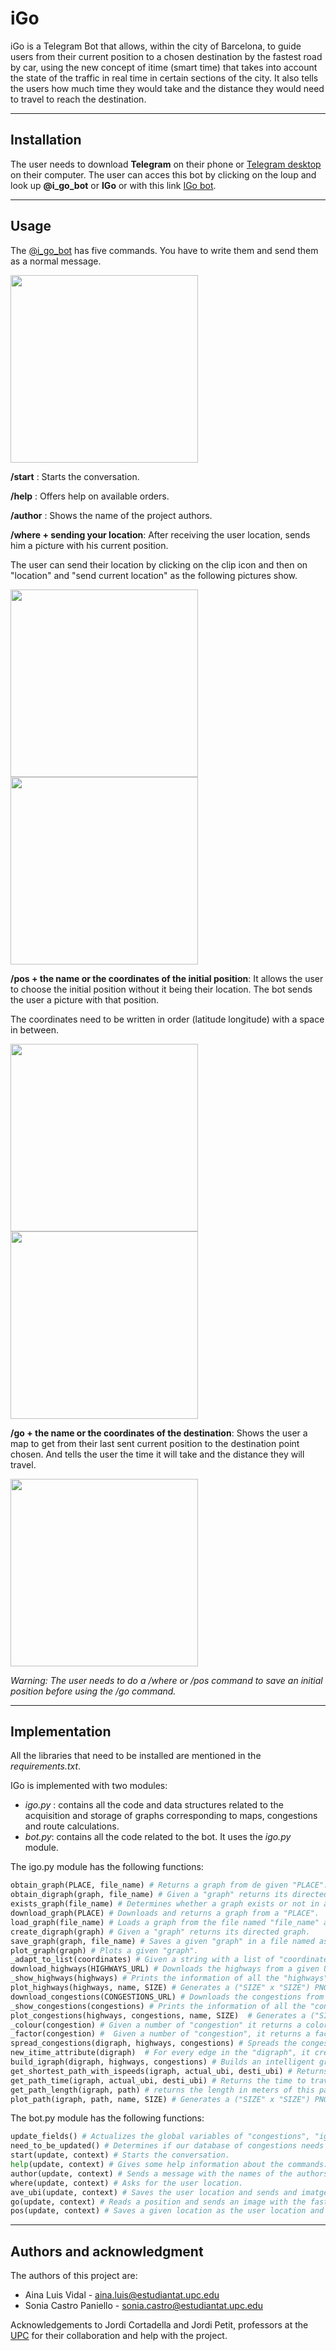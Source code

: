 # iGo

iGo is a Telegram Bot that allows, within the city of Barcelona, ​​to guide users from
their current position to a chosen destination by the fastest road by car, using the new concept
of itime (smart time) that takes into account the state of the traffic in real time in certain
sections of the city. It also tells the users how much time they would take and the distance they
 would need to travel to reach the destination.

---

## Installation

The user needs to download **Telegram** on their phone or [Telegram desktop](https://desktop.telegram.org/) on their computer. The user can acces this bot by clicking on the loup and look up **@i_go_bot** or **IGo** or with this link [IGo bot](https://t.me/i_go_bot).

---

## Usage
The [@i_go_bot](t.me/i_go_bot) has five commands. You have to write them and send them as a normal message.

<img src=https://user-images.githubusercontent.com/83398384/120077191-7501f280-c0a9-11eb-8615-9216a1af4db9.png width = 300)>

**/start** : Starts the conversation.

**/help** : Offers help on available orders.

**/author** : Shows the name of the project authors.

**/where + sending your location**:   After receiving the user location, sends him a picture with his current position.

The user can send their location by clicking on the clip icon and then on "location" and "send current location" as the following pictures show.

<img align="left" src=https://user-images.githubusercontent.com/83398384/120077087-eb522500-c0a8-11eb-8cdc-f233cda03864.png width = 300)>
<img align="center" src=https://user-images.githubusercontent.com/83398384/120077091-ec835200-c0a8-11eb-9e85-f1c4cd0ae827.png width = 300)>


**/pos + the name or the coordinates of the initial position**: It allows the user to choose the initial position without it being their location. The bot sends the user a picture with that position.

The coordinates need to be written in order (latitude longitude) with a space in between.

<img align="left" src=https://user-images.githubusercontent.com/83398384/120111119-f4a6c480-c170-11eb-9307-6266342baf8c.png width = 300)>
<img align="center" src=https://user-images.githubusercontent.com/83398384/120076707-4420be00-c0a7-11eb-8e3f-edc24ac0d655.png  width = 300)>

**/go + the name or the coordinates of the destination**: Shows the user a map to get from their last sent current position to the destination point chosen. And tells the user the time it will take and the distance they will travel.

<img src=https://user-images.githubusercontent.com/83398384/120076653-f5732400-c0a6-11eb-98ec-45e787316192.png width = 300)>

*Warning: The user needs to do a /where or /pos command to save an initial position before using the /go command.*

---

## Implementation

All the libraries that need to be installed are mentioned in the _requirements.txt_.

IGo is implemented with two modules:
- _igo.py_ : contains all the code and data structures related to the acquisition and storage of graphs corresponding to maps, congestions and route calculations.
- _bot.py_: contains all the code related to the bot. It uses the _igo.py_ module.

The igo.py module has the following functions:

```python
obtain_graph(PLACE, file_name) # Returns a graph from de given "PLACE".
obtain_digraph(graph, file_name) # Given a "graph" returns its directed graph.
exists_graph(file_name) # Determines whether a graph exists or not in a concret file named "file_name".
download_graph(PLACE) # Downloads and returns a graph from a "PLACE".
load_graph(file_name) # Loads a graph from the file named "file_name" and returns it.
create_digraph(graph) # Given a "graph" returns its directed graph.
save_graph(graph, file_name) # Saves a given "graph" in a file named as the parameter "file_name".
plot_graph(graph) # Plots a given "graph". 
_adapt_to_list(coordinates) # Given a string with a list of "coordinates", separates them and return a list of pairs of coordinates.
download_highways(HIGHWAYS_URL) # Downloads the highways from a given URL and returns a list with all of them.
_show_highways(highways) # Prints the information of all the "highways".
plot_highways(highways, name, SIZE) # Generates a ("SIZE" x "SIZE") PNG file called "name" in which it plots the "highways" in a map of the corresponding city.
download_congestions(CONGESTIONS_URL) # Downloads the congestions from a given URL and returns a list with all of them.
_show_congestions(congestions) # Prints the information of all the "congestions".
plot_congestions(highways, congestions, name, SIZE)  # Generates a ("SIZE" x "SIZE") PNG file called "name" in which it plots the "highways" with different colours depending on the "congestions" of the "highways" in a map of the corresponding city.
_colour(congestion) # Given a number of "congestion" it returns a color.
_factor(congestion) #  Given a number of "congestion", it returns a factor depending on it.
spread_congestions(digraph, highways, congestions) # Spreads the congestions of the highways to the edges of the osmnx graph.
new_itime_attribute(digraph)  # For every edge in the "digraph", it creates a new attribute called "itime" which represents the aproximate time needed to travel through this edge.
build_igraph(digraph, highways, congestions) # Builds an intelligent graph adding a new attribute to the edges of our "digraph" called "itime". 
get_shortest_path_with_ispeeds(igraph, actual_ubi, desti_ubi) # Returns a list of nodes corresponding to the fastest path to go from "actual_ubi" to "desti_ubi" depending on the "itime".
get_path_time(igraph, actual_ubi, desti_ubi) # Returns the time to travel the shortest path to go from "actual_ubi" to "desti_ubi".
get_path_length(igraph, path) # returns the length in meters of this path.
plot_path(igraph, path, name, SIZE) # Generates a ("SIZE" x "SIZE") PNG file called "name" in which it plots the "path" given in a map of the corresponding city.
```

The bot.py module has the following functions:
```python
update_fields() # Actualizes the global variables of "congestions", "igraph" and "time_last_update".
need_to_be_updated() # Determines if our database of congestions needs to be updated.
start(update, context) # Starts the conversation.
help(update, context) # Gives some help information about the commands.
author(update, context) # Sends a message with the names of the authors.
where(update, context) # Asks for the user location.
ave_ubi(update, context) # Saves the user location and sends and imatge locating it in a map.
go(update, context) # Reads a position and sends an image with the fastest path to reach this position from the actual user location.
pos(update, context) # Saves a given location as the user location and sends an imatge locating it in a map.

```
---

## Authors and acknowledgment

The authors of this project are:
- Aina Luis Vidal  -  aina.luis@estudiantat.upc.edu
- Sonia Castro Paniello  -  sonia.castro@estudiantat.upc.edu

Acknowledgements to Jordi Cortadella and Jordi Petit, professors at the [UPC](https://www.upc.edu/ca) for their collaboration and help with the project.

